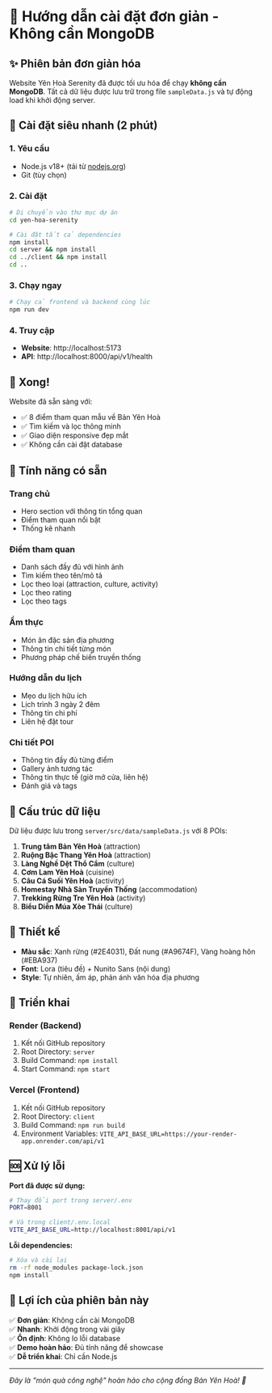 # 🚀 Hướng dẫn cài đặt đơn giản - Không cần MongoDB

## ✨ Phiên bản đơn giản hóa

Website Yên Hoà Serenity đã được tối ưu hóa để chạy **không cần MongoDB**. Tất cả dữ liệu được lưu trữ trong file `sampleData.js` và tự động load khi khởi động server.

## 🎯 Cài đặt siêu nhanh (2 phút)

### 1. Yêu cầu
- Node.js v18+ (tải từ [nodejs.org](https://nodejs.org/))
- Git (tùy chọn)

### 2. Cài đặt
```bash
# Di chuyển vào thư mục dự án
cd yen-hoa-serenity

# Cài đặt tất cả dependencies
npm install
cd server && npm install
cd ../client && npm install
cd ..
```

### 3. Chạy ngay
```bash
# Chạy cả frontend và backend cùng lúc
npm run dev
```

### 4. Truy cập
- **Website**: http://localhost:5173
- **API**: http://localhost:8000/api/v1/health

## 🎉 Xong! 

Website đã sẵn sàng với:
- ✅ 8 điểm tham quan mẫu về Bản Yên Hoà
- ✅ Tìm kiếm và lọc thông minh
- ✅ Giao diện responsive đẹp mắt
- ✅ Không cần cài đặt database

## 📱 Tính năng có sẵn

### Trang chủ
- Hero section với thông tin tổng quan
- Điểm tham quan nổi bật
- Thống kê nhanh

### Điểm tham quan
- Danh sách đầy đủ với hình ảnh
- Tìm kiếm theo tên/mô tả
- Lọc theo loại (attraction, culture, activity)
- Lọc theo rating
- Lọc theo tags

### Ẩm thực
- Món ăn đặc sản địa phương
- Thông tin chi tiết từng món
- Phương pháp chế biến truyền thống

### Hướng dẫn du lịch
- Mẹo du lịch hữu ích
- Lịch trình 3 ngày 2 đêm
- Thông tin chi phí
- Liên hệ đặt tour

### Chi tiết POI
- Thông tin đầy đủ từng điểm
- Gallery ảnh tương tác
- Thông tin thực tế (giờ mở cửa, liên hệ)
- Đánh giá và tags

## 🔧 Cấu trúc dữ liệu

Dữ liệu được lưu trong `server/src/data/sampleData.js` với 8 POIs:

1. **Trung tâm Bản Yên Hoà** (attraction)
2. **Ruộng Bậc Thang Yên Hoà** (attraction)  
3. **Làng Nghề Dệt Thổ Cẩm** (culture)
4. **Cơm Lam Yên Hoà** (cuisine)
5. **Câu Cá Suối Yên Hoà** (activity)
6. **Homestay Nhà Sàn Truyền Thống** (accommodation)
7. **Trekking Rừng Tre Yên Hoà** (activity)
8. **Biểu Diễn Múa Xòe Thái** (culture)

## 🎨 Thiết kế

- **Màu sắc**: Xanh rừng (#2E4031), Đất nung (#A9674F), Vàng hoàng hôn (#EBA937)
- **Font**: Lora (tiêu đề) + Nunito Sans (nội dung)
- **Style**: Tự nhiên, ấm áp, phản ánh văn hóa địa phương

## 🚀 Triển khai

### Render (Backend)
1. Kết nối GitHub repository
2. Root Directory: `server`
3. Build Command: `npm install`
4. Start Command: `npm start`

### Vercel (Frontend)  
1. Kết nối GitHub repository
2. Root Directory: `client`
3. Build Command: `npm run build`
4. Environment Variables: `VITE_API_BASE_URL=https://your-render-app.onrender.com/api/v1`

## 🆘 Xử lý lỗi

**Port đã được sử dụng:**
```bash
# Thay đổi port trong server/.env
PORT=8001

# Và trong client/.env.local  
VITE_API_BASE_URL=http://localhost:8001/api/v1
```

**Lỗi dependencies:**
```bash
# Xóa và cài lại
rm -rf node_modules package-lock.json
npm install
```

## 🎯 Lợi ích của phiên bản này

✅ **Đơn giản**: Không cần cài MongoDB  
✅ **Nhanh**: Khởi động trong vài giây  
✅ **Ổn định**: Không lo lỗi database  
✅ **Demo hoàn hảo**: Đủ tính năng để showcase  
✅ **Dễ triển khai**: Chỉ cần Node.js  

---

*Đây là "món quà công nghệ" hoàn hảo cho cộng đồng Bản Yên Hoà! 🌟*
